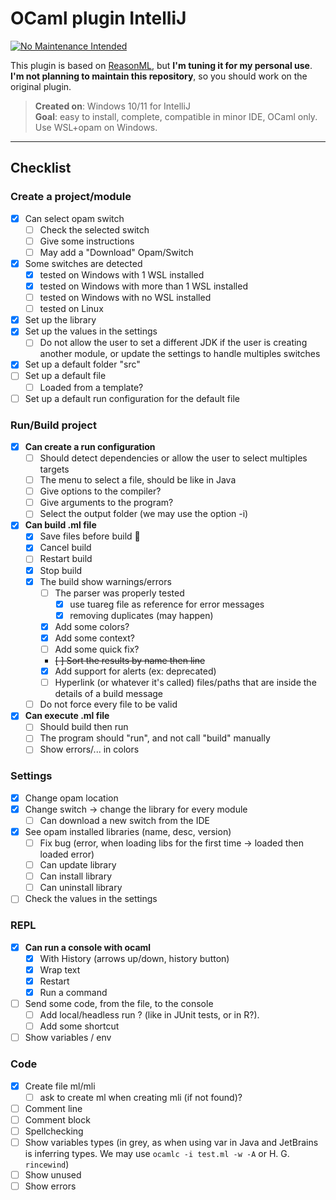 # OCaml plugin IntelliJ

[![No Maintenance Intended](http://unmaintained.tech/badge.svg)](http://unmaintained.tech/)

This plugin is based on [ReasonML](https://github.com/giraud/reasonml-idea-plugin), but **I'm tuning it for my personal use**. **I'm not planning to maintain this repository**, so you should work on the original plugin.

> **Created on**: Windows 10/11 for IntelliJ<br>
> **Goal**: easy to install, complete, compatible in minor IDE, OCaml only. Use WSL+opam on Windows.

<hr>

## Checklist

### Create a project/module

* [x] Can select opam switch
  * [ ] Check the selected switch
  * [ ] Give some instructions
   * [ ] May add a "Download" Opam/Switch
* [x] Some switches are detected
  * [x] tested on Windows with 1 WSL installed
  * [x] tested on Windows with more than 1 WSL installed
  * [ ] tested on Windows with no WSL installed
  * [ ] tested on Linux
* [x] Set up the library
* [x] Set up the values in the settings
  * [ ] Do not allow the user to set a different JDK if the user is creating another module, or update the settings to handle multiples switches
* [x] Set up a default folder "src"
* [ ] Set up a default file
  * [ ] Loaded from a template?
* [ ] Set up a default run configuration for the default file

### Run/Build project

* [x] **Can create a run configuration**
  * [ ] Should detect dependencies or allow the user to select multiples targets
  * [ ] The menu to select a file, should be like in Java
  * [ ] Give options to the compiler?
  * [ ] Give arguments to the program?
  * [ ] Select the output folder (we may use the option -i)
* [x] **Can build .ml file**
  * [x] Save files before build 👀
  * [x] Cancel build
  * [ ] Restart build
  * [x] Stop build
  * [x] The build show warnings/errors
    * [ ] The parser was properly tested
      * [x] use tuareg file as reference for error messages
      * [x] removing duplicates (may happen)
    * [x] Add some colors?
    * [x] Add some context?
    * [ ] Add some quick fix?
    * ~~[ ] Sort the results by name then line~~
    * [x] Add support for alerts (ex: deprecated)
    * [ ] Hyperlink (or whatever it's called) files/paths that are inside the details of a build message
  * [ ] Do not force every file to be valid
* [x] **Can execute .ml file**
  * [ ] Should build then run
  * [ ] The program should "run", and not call "build" manually
  * [ ] Show errors/... in colors

### Settings

* [x] Change opam location
* [x] Change switch -> change the library for every module
  * [ ] Can download a new switch from the IDE
* [x] See opam installed libraries (name, desc, version)
  * [ ] Fix bug (error, when loading libs for the first time -> loaded then loaded error)
  * [ ] Can update library
  * [ ] Can install library
  * [ ] Can uninstall library
* [ ] Check the values in the settings

### REPL

* [x] **Can run a console with ocaml**
  * [x] With History (arrows up/down, history button)
  * [x] Wrap text
  * [x] Restart
  * [x] Run a command
* [ ] Send some code, from the file, to the console
  * [ ] Add local/headless run ? (like in JUnit tests, or in R?).
  * [ ] Add some shortcut
* [ ] Show variables / env

### Code

* [x] Create file ml/mli
  * [ ] ask to create ml when creating mli (if not found)?
* [ ] Comment line
* [ ] Comment block
* [ ] Spellchecking
* [ ] Show variables types (in grey, as when using var in Java and JetBrains is inferring types. We may use `ocamlc -i test.ml -w -A` or H. G. `rincewind`)
* [ ] Show unused
* [ ] Show errors